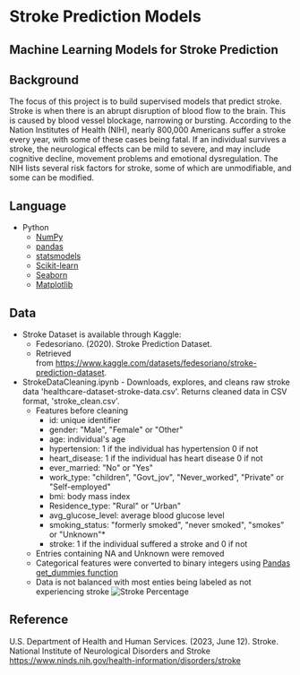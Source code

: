 # Stroke Prediction Models
Machine Learning Models for Stroke Prediction
---

## Background
The focus of this project is to build supervised models that predict stroke. 
Stroke is when there is an abrupt disruption of blood flow to the brain. 
This is caused by blood vessel blockage, narrowing or bursting. 
According to the Nation Institutes of Health (NIH), nearly 800,000 Americans suffer a 
stroke every year, with some of these cases being fatal. 
If an individual survives a stroke, the neurological effects can be mild to severe, 
and may include cognitive decline, movement problems and emotional dysregulation. 
The NIH lists several risk factors for stroke, some of which are unmodifiable, 
and some can be modified. 

## Language
- Python
  - [NumPy](https://numpy.org/)
  - [pandas](https://pandas.pydata.org/)
  - [statsmodels](https://www.statsmodels.org/stable/index.html)
  - [Scikit-learn](https://scikit-learn.org/stable/)
  - [Seaborn](https://seaborn.pydata.org/)
  - [Matplotlib](https://matplotlib.org/)

## Data 

- Stroke Dataset is available through Kaggle: 
  - Fedesoriano. (2020). Stroke Prediction Dataset. 
  - Retrieved from https://www.kaggle.com/datasets/fedesoriano/stroke-prediction-dataset.
- StrokeDataCleaning.ipynb - Downloads, explores, and cleans raw stroke data 'healthcare-dataset-stroke-data.csv'. Returns cleaned data in CSV format, 'stroke_clean.csv'.
  - Features before cleaning
    - id: unique identifier
    - gender: "Male", "Female" or "Other"
    - age: individual's age
    - hypertension: 1 if the individual has hypertension 0 if not
    - heart_disease: 1 if the individual has heart disease 0 if not
    - ever_married: "No" or "Yes"
    - work_type: "children", "Govt_jov", "Never_worked", "Private" or "Self-employed"
    - bmi: body mass index
    - Residence_type: "Rural" or "Urban"
    - avg_glucose_level: average blood glucose level 
    - smoking_status: "formerly smoked", "never smoked", "smokes" or "Unknown"*
    - stroke: 1 if the individual suffered a stroke and 0 if not
  - Entries containing NA and Unknown were removed
  - Categorical features were converted to binary integers using [Pandas get_dummies function](https://pandas.pydata.org/docs/reference/api/pandas.get_dummies.html)
  - Data is not balanced with most enties being labeled as not experiencing stroke
     ![Stroke Percentage](https://github.com/user-attachments/assets/f01fa3fc-c431-4f3b-9703-7e6960cd737d)


## Reference
U.S. Department of Health and Human Services. (2023, June 12). Stroke. 
National Institute of Neurological Disorders and Stroke
https://www.ninds.nih.gov/health-information/disorders/stroke 


